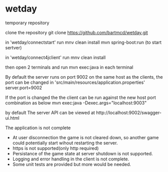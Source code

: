 # wetday
temporary repository

clone the repository
git clone https://github.com/bartmcd/wetday.git

in 'wetday/connectstart' run
mnv clean install
mvn spring-boot:run  (to start sertver)

in 'wetday/connect4jclient' run
mnv clean install

then open 2 terminals and run
mvn exec:java
in each terminal


By default the server runs on port 9002 on the same host as the clients, the port can be changed in  'src/main/resources/application.properties'
server.port=9002

If the port is changed the the client can be run against the new host port combination as below
mvn exec:java -Dexec.args="localhost:9003"


by default The server API can be viewed at
http://localhost:9002/swagger-ui.html



The application is not complete
- At user disconnection the game is not cleared down, so another game could potentially start wihout restarting the server.
- https is not supported(only http required)
- Persistance of the game state at server shutdown is not supported.
- Logging and error handling in the client is not complete.
- Some unit tests are provided but more would be needed.
